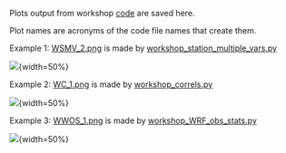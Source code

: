 Plots output from workshop [code](https://github.com/ellendyer/python_workshop/tree/main/code) are saved here.

Plot names are acronyms of the code file names that create them.

Example 1: [WSMV_2.png](https://github.com/ellendyer/python_workshop/blob/main/plots/WSMV_2.png) is made by [workshop_station_multiple_vars.py](https://github.com/ellendyer/python_workshop/blob/main/code/workshop_station_multiple_vars.py)

![](https://github.com/ellendyer/python_workshop/blob/main/plots/WSMV_2.png){width=50%}

Example 2: [WC_1.png](https://github.com/ellendyer/python_workshop/blob/main/plots/WC_1.png) is made by [workshop_correls.py](https://github.com/ellendyer/python_workshop/blob/main/code/workshop_correls.py)

![](https://github.com/ellendyer/python_workshop/blob/main/plots/WC_1.png){width=50%}

Example 3: [WWOS_1.png](https://github.com/ellendyer/python_workshop/blob/main/plots/WWOS_1.png) is made by [workshop_WRF_obs_stats.py](https://github.com/ellendyer/python_workshop/blob/main/code/workshop_WRF_obs_stats.py)

![](https://github.com/ellendyer/python_workshop/blob/main/plots/WWOS_1.png){width=50%}
